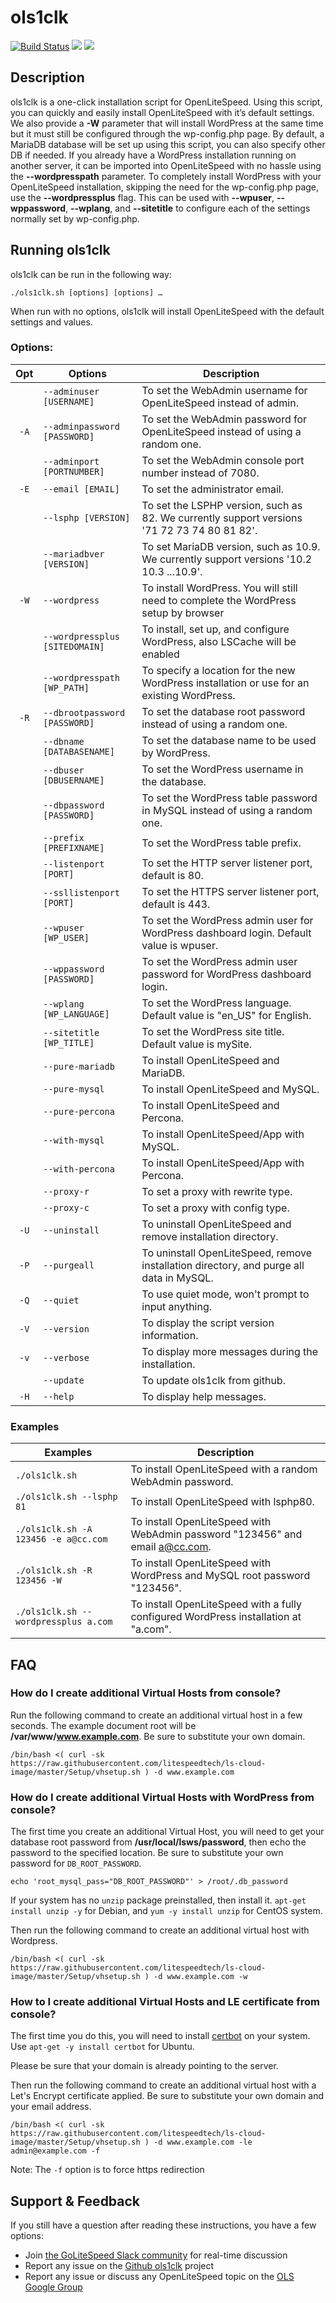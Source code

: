 # ols1clk
[![Build Status](https://github.com/litespeedtech/ols1clk/workflows/ols1clk/badge.svg)](https://github.com/litespeedtech/ols1clk/actions/)
[<img src="https://img.shields.io/badge/slack-LiteSpeed-blue.svg?logo=slack">](litespeedtech.com/slack) 
[<img src="https://img.shields.io/twitter/follow/litespeedtech.svg?label=Follow&style=social">](https://twitter.com/litespeedtech)
## Description

ols1clk is a one-click installation script for OpenLiteSpeed. Using this script, you can quickly and easily install OpenLiteSpeed with it’s default settings. We also provide a **-W** parameter that will install WordPress at the same time but it must still be configured through the wp-config.php page. By default, a MariaDB database will be set up using this script, you can also specify other DB if needed. If you already have a WordPress installation running on another server, it can be imported into OpenLiteSpeed with no hassle using the **--wordpresspath** parameter. To completely install WordPress with your OpenLiteSpeed installation, skipping the need for the wp-config.php page, use the **--wordpressplus** flag. This can be used with **--wpuser**, **--wppassword**, **--wplang**, and **--sitetitle** to configure each of the settings normally set by wp-config.php.

## Running ols1clk

ols1clk can be run in the following way:
```
./ols1clk.sh [options] [options] …
```

When run with no options, ols1clk will install OpenLiteSpeed with the default settings and values.

### Options:
|  Opt |    Options    | Description|
| :---: | ---------  | ---  |
|      |`--adminuser [USERNAME]`|          To set the WebAdmin username for OpenLiteSpeed instead of admin.|
| `-A` |`--adminpassword [PASSWORD]`|      To set the WebAdmin password for OpenLiteSpeed instead of using a random one.|
|      |`--adminport [PORTNUMBER]`|          To set the WebAdmin console port number instead of 7080.|
| `-E` |`--email [EMAIL]`|                 To set the administrator email.|
|      |`--lsphp [VERSION]`    |           To set the LSPHP version, such as 82. We currently support versions '71 72 73 74 80 81 82'.|
|      |`--mariadbver [VERSION]`  |        To set MariaDB version, such as 10.9. We currently support versions '10.2 10.3 ...10.9'.|
| `-W` |`--wordpress`|                     To install WordPress. You will still need to complete the WordPress setup by browser|
|      |  `--wordpressplus [SITEDOMAIN]`|  To install, set up, and configure WordPress, also LSCache will be enabled|
|      |  `--wordpresspath [WP_PATH]`|     To specify a location for the new WordPress installation or use for an existing WordPress.|
| `-R` | `--dbrootpassword [PASSWORD]` |   To set the database root password instead of using a random one.|
|      |  `--dbname [DATABASENAME]` |      To set the database name to be used by WordPress.|
|      |  `--dbuser [DBUSERNAME]`   |      To set the WordPress username in the database.|
|      |  `--dbpassword [PASSWORD]` |      To set the WordPress table password in MySQL instead of using a random one.|
|      |  `--prefix [PREFIXNAME]`   |      To set the WordPress table prefix.|
|      |  `--listenport [PORT]`  |         To set the HTTP server listener port, default is 80.|
|      |  `--ssllistenport [PORT]` |       To set the HTTPS server listener port, default is 443.|
|      |  `--wpuser [WP_USER]`   |         To set the WordPress admin user for WordPress dashboard login. Default value is wpuser.|
|      |   `--wppassword [PASSWORD]`    |  To set the WordPress admin user password for WordPress dashboard login.|
|      |   `--wplang [WP_LANGUAGE]` |      To set the WordPress language. Default value is "en_US" for English.|
|      |   `--sitetitle [WP_TITLE]` |      To set the WordPress site title. Default value is mySite.|
|      |   `--pure-mariadb`|               To install OpenLiteSpeed and MariaDB.|
|      |   `--pure-mysql`|                 To install OpenLiteSpeed and MySQL.|
|      |   `--pure-percona`|               To install OpenLiteSpeed and Percona.|
|      |   `--with-mysql`  |               To install OpenLiteSpeed/App with MySQL.|
|      |   `--with-percona`  |             To install OpenLiteSpeed/App with Percona.|
|      |   `--proxy-r`  |                  To set a proxy with rewrite type.|
|      |   `--proxy-c`  |                  To set a proxy with config type.|
| `-U` |   `--uninstall`  |                To uninstall OpenLiteSpeed and remove installation directory.|
| `-P` |   `--purgeall`   |                To uninstall OpenLiteSpeed, remove installation directory, and purge all data in MySQL.|
| `-Q` |   `--quiet`      |                To use quiet mode, won't prompt to input anything.|
| `-V` |   `--version`    |                To display the script version information.|
| `-v` |   `--verbose`    |                To display more messages during the installation.|
|      |   `--update`      |               To update ols1clk from github.|
| `-H` |    `--help`       |               To display help messages.|

### Examples
|    Examples    | Description|
|---|---|
|      `./ols1clk.sh`                       |To install OpenLiteSpeed with a random WebAdmin password.|
|      `./ols1clk.sh --lsphp 81 `           |To install OpenLiteSpeed with lsphp80.|
|      `./ols1clk.sh -A 123456 -e a@cc.com` |To install OpenLiteSpeed with WebAdmin password  "123456" and email a@cc.com.|
|      `./ols1clk.sh -R 123456 -W `         |To install OpenLiteSpeed with WordPress and MySQL root password "123456".|
|      `./ols1clk.sh --wordpressplus a.com` |To install OpenLiteSpeed with a fully configured WordPress installation at "a.com".|

## FAQ
### How do I create additional Virtual Hosts from console?
Run the following command to create an additional virtual host in a few seconds. The example document root will be **/var/www/www.example.com**. Be sure to substitute your own domain. 
```
/bin/bash <( curl -sk https://raw.githubusercontent.com/litespeedtech/ls-cloud-image/master/Setup/vhsetup.sh ) -d www.example.com
```

### How do I create additional Virtual Hosts with WordPress from console?
The first time you create an additional Virtual Host, you will need to get your database root password from **/usr/local/lsws/password**, then echo the password to the specified location. Be sure to substitute your own password for `DB_ROOT_PASSWORD`. 
```
echo 'root_mysql_pass="DB_ROOT_PASSWORD"' > /root/.db_password
```
If your system has no `unzip` package preinstalled, then install it. `apt-get install unzip -y` for Debian, and `yum -y install unzip` for CentOS system. 

Then run the following command to create an additional virtual host with Wordpress.
```
/bin/bash <( curl -sk https://raw.githubusercontent.com/litespeedtech/ls-cloud-image/master/Setup/vhsetup.sh ) -d www.example.com -w
```

### How to I create additional Virtual Hosts and LE certificate from console?
The first time you do this, you will need to install [certbot](https://certbot.eff.org/) on your system. Use `apt-get -y install certbot` for Ubuntu. 

Please be sure that your domain is already pointing to the server.

Then run the following command to create an additional virtual host with a Let's Encrypt certificate applied. Be sure to substitute your own domain and your email address. 
```
/bin/bash <( curl -sk https://raw.githubusercontent.com/litespeedtech/ls-cloud-image/master/Setup/vhsetup.sh ) -d www.example.com -le admin@example.com -f
```
Note: The `-f` option is to force https redirection 

## Support & Feedback
If you still have a question after reading these instructions, you have a few options:
* Join [the GoLiteSpeed Slack community](https://litespeedtech.com/slack) for real-time discussion
* Report any issue on the [Github ols1clk](https://github.com/litespeedtech/ols1clk/issues) project
* Report any issue or discuss any OpenLiteSpeed topic on the [OLS Google Group](https://groups.google.com/forum/#!forum/openlitespeed-development)

